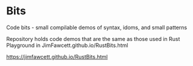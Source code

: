 # Bits
Code bits - small compilable demos of syntax, idoms, and small patterns 

Repository holds code demos that are the same as those used in Rust Playground in
JimFawcett.github.io/RustBits.html

https://jimfawcett.github.io/RustBits.html
